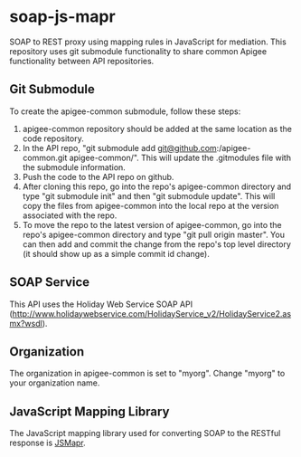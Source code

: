 # soap-js-mapr
SOAP to REST proxy using mapping rules in JavaScript for mediation. This repository uses git submodule functionality to share common Apigee functionality between API repositories.

## Git Submodule
To create the apigee-common submodule, follow these steps:

1. apigee-common repository should be added at the same location as the code repository.
2. In the API repo, "git submodule add git@github.com:<githubAccount>/apigee-common.git apigee-common/". This will update the .gitmodules file with the submodule information.
3. Push the code to the API repo on github.
4. After cloning this repo, go into the repo's apigee-common directory and type "git submodule init" and then "git submodule update". This will copy the files from apigee-common into the local repo at the version associated with the repo.
5. To move the repo to the latest version of apigee-common, go into the repo's apigee-common directory and type "git pull origin master". You can then add and commit the change from the repo's top level directory (it should show up as a simple commit id change).

## SOAP Service
This API uses the Holiday Web Service SOAP API (http://www.holidaywebservice.com/HolidayService_v2/HolidayService2.asmx?wsdl).

## Organization
The organization in apigee-common is set to "myorg". Change "myorg" to your organization name.

## JavaScript Mapping Library
The JavaScript mapping library used for converting SOAP to the RESTful response is [JSMapr](https://github.com/mikedunker/JSMapr).
